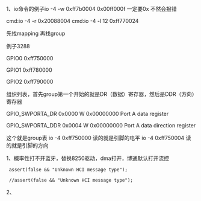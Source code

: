 1、io命令的例子io -4 -w 0xff7b0004 0x00ff000f   一定要0x 不然会报错

cmd:io -4 -r 0x20088004  cmd:io -4 -l 12 0xff770024

先找mapping  再找group

例子3288

GPIO0 0xff750000

GPIO1 0xff780000

GPIO2 0xff790000

组织列表，首先group第一个开始的就是DR（数据）寄存器，然后是DDR（方向）寄存器

GPIO_SWPORTA_DR 0x0000 W 0x00000000 Port A data register

GPIO_SWPORTA_DDR 0x0004 W 0x00000000 Port A data direction register

这个就是group表 io -4 0xff750000  读的就是引脚的电平  io -4 0xff750004  读的就是引脚的方向



















1、概率性打不开蓝牙，替换8250驱动，dma打开，博通默认打开流控

     assert(false && "Unknown HCI message type");
     
     //assert(false && "Unknown HCI message type");

2、
